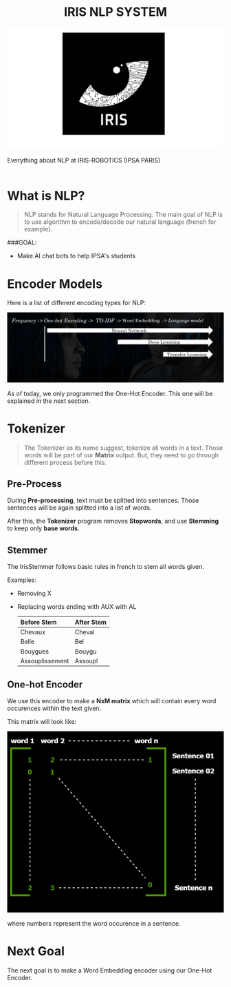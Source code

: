 
<h1 align="center">IRIS NLP SYSTEM</h3>

![Thumbnail of Hacker](assets/images/thumbnail.png)


Everything about NLP at IRIS-ROBOTICS (IPSA PARIS)  
</br>
# What is NLP?

> NLP stands for Natural Language Processing. The main goal of NLP is to 
> use algorithm to encode/decode our natural language (french for example).

###GOAL: 

* Make AI chat bots to help IPSA's students

# Encoder Models
Here is a list of different encoding types for NLP:

![Thumbnail of Hacker](assets/images/course_1.png)

As of today, we only programmed the One-Hot Encoder.
This one will be explained in the next section.

# Tokenizer

> The Tokenizer as its name suggest, tokenize all words in a text.
> Those words will be part of our **Matrix** output. But, they need to go through different process 
> before this.

## Pre-Process
During **Pre-processing**, text must be splitted into sentences. Those sentences will be again splitted into
a list of words. 

After this, the **Tokenizer** program removes **Stopwords**, and use **Stemming** to keep only **base words**.

## Stemmer

The IrisStemmer follows basic rules in french to stem all words given.

Examples:
* Removing X
* Replacing words ending with AUX with AL

  | Before Stem       | After Stem         
  |:-------------|:------------------
  | Chevaux      | Cheval
  | Belle        | Bel
  | Bouygues     | Bouygu      
  | Assouplissement  | Assoupl



## One-hot Encoder

We use this encoder to make a **NxM matrix** which will contain every word occurences
within the text given.

This matrix will look like:

![Thumbnail of Hacker](assets/images/one-hot-encoder.png)

where numbers represent the word occurence in a sentence.


# Next Goal

The next goal is to make a Word Embedding encoder using our One-Hot Encoder.